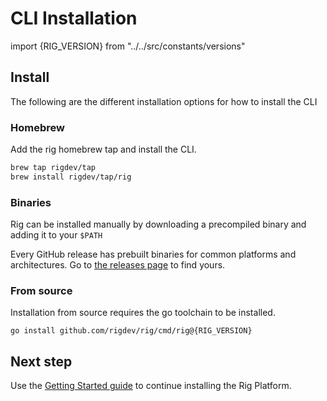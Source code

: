 # CLI Installation

import {RIG_VERSION} from "../../src/constants/versions"

## Install

The following are the different installation options for how to install the CLI

### Homebrew

Add the rig homebrew tap and install the CLI.

```bash
brew tap rigdev/tap
brew install rigdev/tap/rig
```

### Binaries

Rig can be installed manually by downloading a precompiled binary and adding
it to your `$PATH`

Every GitHub release has prebuilt binaries for common platforms and
architectures. Go to [the releases
page](https://github.com/rigdev/rig/releases/latest) to find yours.

### From source

Installation from source requires the go toolchain to be installed.

<pre><code className="language-bash">go install github.com/rigdev/rig/cmd/rig@{RIG_VERSION}</code></pre>

## Next step

Use the [Getting Started guide](/getting-started) to continue installing the Rig Platform.
